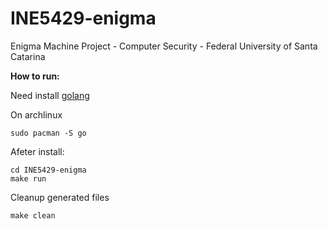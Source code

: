 # INE5429-enigma

Enigma Machine Project - Computer Security - Federal University of Santa Catarina

**How to run:**

Need install [golang](https://go.dev/dl/)

On archlinux
```
sudo pacman -S go
```

Afeter install:
```
cd INE5429-enigma
make run
```

Cleanup generated files

```
make clean
```
